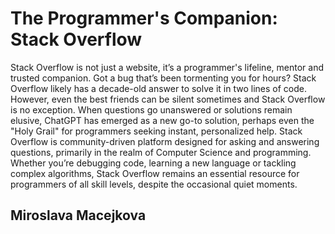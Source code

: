 # The Programmer's Companion: Stack Overflow

Stack Overflow is not just a website, it’s a programmer's lifeline, mentor and trusted companion. Got a bug that’s been tormenting you for hours? Stack Overflow likely has a decade-old answer to solve it in two lines of code.
However, even the best friends can be silent sometimes and Stack Overflow is no exception. When questions go unanswered or solutions remain elusive, ChatGPT has emerged as a new go-to solution, perhaps even the "Holy Grail" for programmers seeking instant, personalized help.
Stack Overflow is community-driven platform designed for asking and answering questions, primarily in the realm of Computer Science and programming. Whether you’re debugging code, learning a new language or tackling complex algorithms, Stack Overflow remains an essential resource for programmers of all skill levels, despite the occasional quiet moments.

## Miroslava Macejkova
